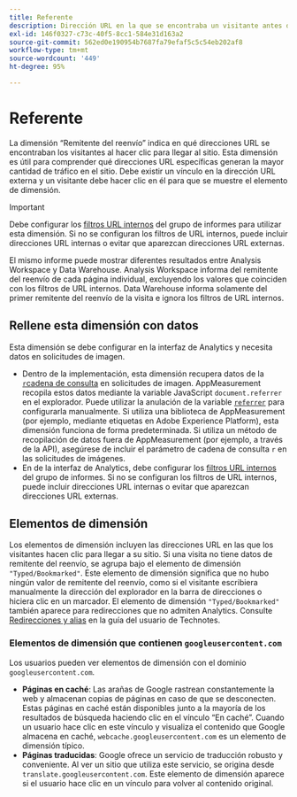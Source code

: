 ```yaml
---
title: Referente
description: Dirección URL en la que se encontraba un visitante antes de hacer clic para ir al sitio.
exl-id: 146f0327-c73c-40f5-8cc1-584e31d163a2
source-git-commit: 562ed0e190954b7687fa79efaf5c5c54eb202af8
workflow-type: tm+mt
source-wordcount: '449'
ht-degree: 95%

---
```


# Referente

La dimensión “Remitente del reenvío” indica en qué direcciones URL se encontraban los visitantes al hacer clic para llegar al sitio. Esta dimensión es útil para comprender qué direcciones URL específicas generan la mayor cantidad de tráfico en el sitio. Debe existir un vínculo en la dirección URL externa y un visitante debe hacer clic en él para que se muestre el elemento de dimensión.

>[!IMPORTANT]
>
>Debe configurar los [filtros URL internos](/help/admin/admin/internal-url-filter-admin.md) del grupo de informes para utilizar esta dimensión. Si no se configuran los filtros de URL internos, puede incluir direcciones URL internas o evitar que aparezcan direcciones URL externas.

El mismo informe puede mostrar diferentes resultados entre Analysis Workspace y Data Warehouse. Analysis Workspace informa del remitente del reenvío de cada página individual, excluyendo los valores que coinciden con los filtros de URL internos. Data Warehouse informa solamente del primer remitente del reenvío de la visita e ignora los filtros de URL internos.

## Rellene esta dimensión con datos

Esta dimensión se debe configurar en la interfaz de Analytics y necesita datos en solicitudes de imagen.

* Dentro de la implementación, esta dimensión recupera datos de la [`r`cadena de consulta](/help/implement/validate/query-parameters.md) en solicitudes de imagen. AppMeasurement recopila estos datos mediante la variable JavaScript `document.referrer` en el explorador. Puede utilizar la anulación de la variable [`referrer`](/help/implement/vars/page-vars/referrer.md) para configurarla manualmente. Si utiliza una biblioteca de AppMeasurement (por ejemplo, mediante etiquetas en Adobe Experience Platform), esta dimensión funciona de forma predeterminada. Si utiliza un método de recopilación de datos fuera de AppMeasurement (por ejemplo, a través de la API), asegúrese de incluir el parámetro de cadena de consulta `r` en las solicitudes de imágenes.
* En de la interfaz de Analytics, debe configurar los [filtros URL internos](/help/admin/admin/internal-url-filter-admin.md) del grupo de informes. Si no se configuran los filtros de URL internos, puede incluir direcciones URL internas o evitar que aparezcan direcciones URL externas.

## Elementos de dimensión

Los elementos de dimensión incluyen las direcciones URL en las que los visitantes hacen clic para llegar a su sitio. Si una visita no tiene datos de remitente del reenvío, se agrupa bajo el elemento de dimensión `"Typed/Bookmarked"`. Este elemento de dimensión significa que no hubo ningún valor de remitente del reenvío, como si el visitante escribiera manualmente la dirección del explorador en la barra de direcciones o hiciera clic en un marcador. El elemento de dimensión `"Typed/Bookmarked"` también aparece para redirecciones que no admiten Analytics. Consulte [Redirecciones y alias](/help/technotes/redirects.md) en la guía del usuario de Technotes.

### Elementos de dimensión que contienen `googleusercontent.com`

Los usuarios pueden ver elementos de dimensión con el dominio `googleusercontent.com`.

* **Páginas en caché**: Las arañas de Google rastrean constantemente la web y almacenan copias de páginas en caso de que se desconecten. Estas páginas en caché están disponibles junto a la mayoría de los resultados de búsqueda haciendo clic en el vínculo “En caché”. Cuando un usuario hace clic en este vínculo y visualiza el contenido que Google almacena en caché, `webcache.googleusercontent.com` es un elemento de dimensión típico.
* **Páginas traducidas**: Google ofrece un servicio de traducción robusto y conveniente. Al ver un sitio que utiliza este servicio, se origina desde `translate.googleusercontent.com`. Este elemento de dimensión aparece si el usuario hace clic en un vínculo para volver al contenido original.
